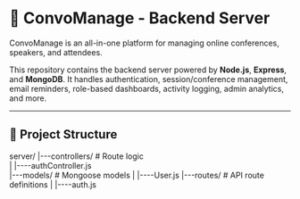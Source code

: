 # 📡 ConvoManage - Backend Server

ConvoManage is an all-in-one platform for managing online conferences, speakers, and attendees.

This repository contains the backend server powered by **Node.js**, **Express**, and **MongoDB**. It handles authentication, session/conference management, email reminders, role-based dashboards, activity logging, admin analytics, and more.

---

## 📁 Project Structure

server/
    |---controllers/ # Route logic <br />
    |    |----authController.js    
    |---models/ # Mongoose models
    |    |----User.js
    |---routes/ # API route definitions
    |    |----auth.js